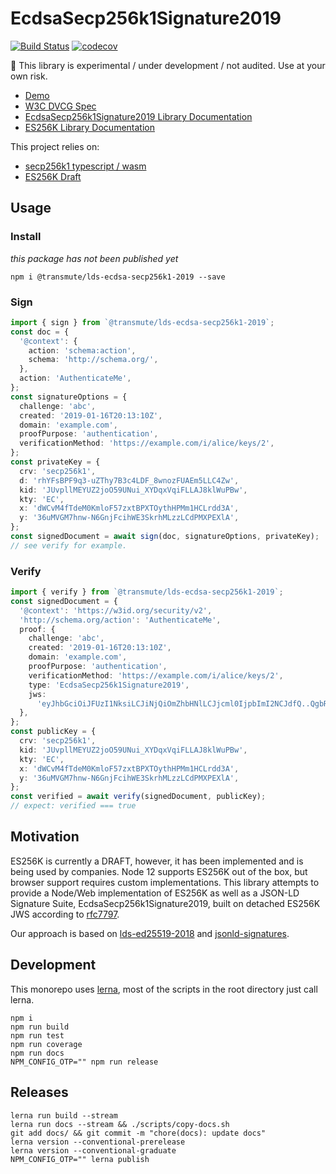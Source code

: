 # EcdsaSecp256k1Signature2019

[![Build Status](https://travis-ci.org/decentralized-identity/lds-ecdsa-secp256k1-2019.js.svg?branch=master)](https://travis-ci.org/decentralized-identity/lds-ecdsa-secp256k1-2019.js) [![codecov](https://codecov.io/gh/decentralized-identity/lds-ecdsa-secp256k1-2019.js/branch/master/graph/badge.svg)](https://codecov.io/gh/decentralized-identity/lds-ecdsa-secp256k1-2019.js)

🚧 This library is experimental / under development / not audited. Use at your own risk.

- [Demo](https://identity.foundation/lds-ecdsa-secp256k1-2019.js/demo)
- [W3C DVCG Spec](https://w3c-dvcg.github.io/lds-ecdsa-secp256k1-2019/)
- [EcdsaSecp256k1Signature2019 Library Documentation](https://identity.foundation/lds-ecdsa-secp256k1-2019.js/lds-ecdsa-secp256k1-2019/)
- [ES256K Library Documentation](https://identity.foundation/lds-ecdsa-secp256k1-2019.js/es256k-jws-ts/)

This project relies on:

- [secp256k1 typescript / wasm](https://github.com/bitauth/bitcoin-ts)
- [ES256K Draft](https://tools.ietf.org/html/draft-ietf-cose-webauthn-algorithms-01)

## Usage

### Install

_this package has not been published yet_

```
npm i @transmute/lds-ecdsa-secp256k1-2019 --save
```

### Sign

```ts
import { sign } from `@transmute/lds-ecdsa-secp256k1-2019`;
const doc = {
  '@context': {
    action: 'schema:action',
    schema: 'http://schema.org/',
  },
  action: 'AuthenticateMe',
};
const signatureOptions = {
  challenge: 'abc',
  created: '2019-01-16T20:13:10Z',
  domain: 'example.com',
  proofPurpose: 'authentication',
  verificationMethod: 'https://example.com/i/alice/keys/2',
};
const privateKey = {
  crv: 'secp256k1',
  d: 'rhYFsBPF9q3-uZThy7B3c4LDF_8wnozFUAEm5LLC4Zw',
  kid: 'JUvpllMEYUZ2joO59UNui_XYDqxVqiFLLAJ8klWuPBw',
  kty: 'EC',
  x: 'dWCvM4fTdeM0KmloF57zxtBPXTOythHPMm1HCLrdd3A',
  y: '36uMVGM7hnw-N6GnjFcihWE3SkrhMLzzLCdPMXPEXlA',
};
const signedDocument = await sign(doc, signatureOptions, privateKey);
// see verify for example.
```

### Verify

```ts
import { verify } from `@transmute/lds-ecdsa-secp256k1-2019`;
const signedDocument = {
  '@context': 'https://w3id.org/security/v2',
  'http://schema.org/action': 'AuthenticateMe',
  proof: {
    challenge: 'abc',
    created: '2019-01-16T20:13:10Z',
    domain: 'example.com',
    proofPurpose: 'authentication',
    verificationMethod: 'https://example.com/i/alice/keys/2',
    type: 'EcdsaSecp256k1Signature2019',
    jws:
      'eyJhbGciOiJFUzI1NksiLCJiNjQiOmZhbHNlLCJjcml0IjpbImI2NCJdfQ..QgbRWT8w1LJet_KFofNfz_TVs27z4pwdPwUHhXYUaFlKicBQp6U1H5Kx-mST6uFvIyOqrYTJifDijZbtAfi0MA',
  },
};
const publicKey = {
  crv: 'secp256k1',
  kid: 'JUvpllMEYUZ2joO59UNui_XYDqxVqiFLLAJ8klWuPBw',
  kty: 'EC',
  x: 'dWCvM4fTdeM0KmloF57zxtBPXTOythHPMm1HCLrdd3A',
  y: '36uMVGM7hnw-N6GnjFcihWE3SkrhMLzzLCdPMXPEXlA',
};
const verified = await verify(signedDocument, publicKey);
// expect: verified === true
```

## Motivation

ES256K is currently a DRAFT, however, it has been implemented and is being used by companies. Node 12 supports ES256K out of the box, but browser support requires custom implementations. This library attempts to provide a Node/Web implementation of ES256K as well as a JSON-LD Signature Suite, EcdsaSecp256k1Signature2019, built on detached ES256K JWS according to [rfc7797](https://tools.ietf.org/html/rfc7797#section-6).

Our approach is based on [lds-ed25519-2018](https://w3c-dvcg.github.io/lds-ed25519-2018/) and [jsonld-signatures](https://github.com/digitalbazaar/jsonld-signatures).

## Development

This monorepo uses [lerna](https://github.com/lerna/lerna), most of the scripts in the root directory just call lerna.

```
npm i
npm run build
npm run test
npm run coverage
npm run docs
NPM_CONFIG_OTP="" npm run release
```

## Releases

```
lerna run build --stream
lerna run docs --stream && ./scripts/copy-docs.sh
git add docs/ && git commit -m "chore(docs): update docs"
lerna version --conventional-prerelease
lerna version --conventional-graduate
NPM_CONFIG_OTP="" lerna publish
```
